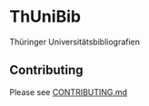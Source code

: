 # ThUniBib
Thüringer Universitätsbibliografien

## Contributing
Please see [CONTRIBUTING.md](CONTRIBUTING.md)
